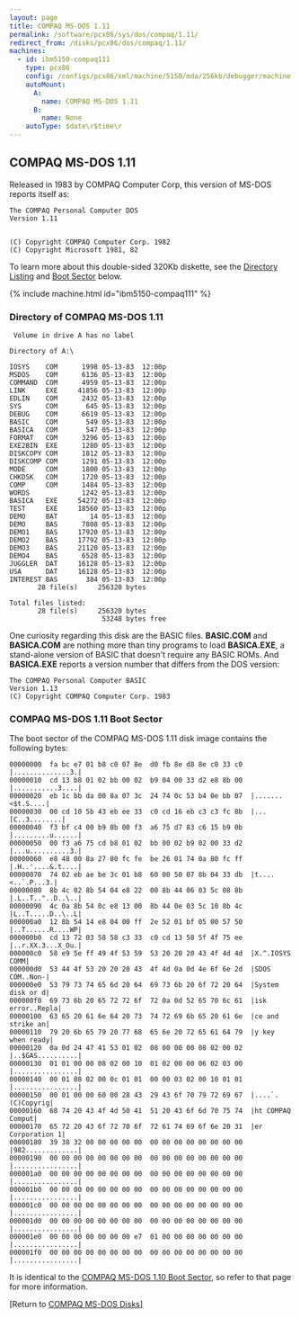 ```yaml
---
layout: page
title: COMPAQ MS-DOS 1.11
permalink: /software/pcx86/sys/dos/compaq/1.11/
redirect_from: /disks/pcx86/dos/compaq/1.11/
machines:
  - id: ibm5150-compaq111
    type: pcx86
    config: /configs/pcx86/xml/machine/5150/mda/256kb/debugger/machine.xml
    autoMount:
      A:
        name: COMPAQ MS-DOS 1.11
      B:
        name: None
    autoType: $date\r$time\r
---
```


COMPAQ MS-DOS 1.11
------------------

Released in 1983 by COMPAQ Computer Corp, this version of MS-DOS reports itself as:

	The COMPAQ Personal Computer DOS
	Version 1.11
	
	
	(C) Copyright COMPAQ Computer Corp. 1982
	(C) Copyright Microsoft 1981, 82

To learn more about this double-sided 320Kb diskette, see the
[Directory Listing](#directory-of-compaq-ms-dos-111) and [Boot Sector](#compaq-ms-dos-111-boot-sector) below.

{% include machine.html id="ibm5150-compaq111" %}

### Directory of COMPAQ MS-DOS 1.11

	 Volume in drive A has no label

	Directory of A:\

	IOSYS    COM      1998 05-13-83  12:00p
	MSDOS    COM      6136 05-13-83  12:00p
	COMMAND  COM      4959 05-13-83  12:00p
	LINK     EXE     41856 05-13-83  12:00p
	EDLIN    COM      2432 05-13-83  12:00p
	SYS      COM       645 05-13-83  12:00p
	DEBUG    COM      6619 05-13-83  12:00p
	BASIC    COM       549 05-13-83  12:00p
	BASICA   COM       547 05-13-83  12:00p
	FORMAT   COM      3296 05-13-83  12:00p
	EXE2BIN  EXE      1280 05-13-83  12:00p
	DISKCOPY COM      1812 05-13-83  12:00p
	DISKCOMP COM      1291 05-13-83  12:00p
	MODE     COM      1800 05-13-83  12:00p
	CHKDSK   COM      1720 05-13-83  12:00p
	COMP     COM      1484 05-13-83  12:00p
	WORDS             1242 05-13-83  12:00p
	BASICA   EXE     54272 05-13-83  12:00p
	TEST     EXE     18560 05-13-83  12:00p
	DEMO     BAT        14 05-13-83  12:00p
	DEMO     BAS      7808 05-13-83  12:00p
	DEMO1    BAS     17920 05-13-83  12:00p
	DEMO2    BAS     17792 05-13-83  12:00p
	DEMO3    BAS     21120 05-13-83  12:00p
	DEMO4    BAS      6528 05-13-83  12:00p
	JUGGLER  DAT     16128 05-13-83  12:00p
	USA      DAT     16128 05-13-83  12:00p
	INTEREST BAS       384 05-13-83  12:00p
	       28 file(s)     256320 bytes

	Total files listed:
	       28 file(s)     256320 bytes
	                       53248 bytes free

One curiosity regarding this disk are the BASIC files.  **BASIC.COM** and **BASICA.COM** are nothing more than
tiny programs to load **BASICA.EXE**, a stand-alone version of BASIC that doesn't require any BASIC ROMs.  And
**BASICA.EXE** reports a version number that differs from the DOS version: 

	The COMPAQ Personal Computer BASIC
	Version 1.13
	(C) Copyright COMPAQ Computer Corp. 1983

### COMPAQ MS-DOS 1.11 Boot Sector

The boot sector of the COMPAQ MS-DOS 1.11 disk image contains the following bytes:

	00000000  fa bc e7 01 b8 c0 07 8e  d0 fb 8e d8 8e c0 33 c0  |..............3.|
	00000010  cd 13 b8 01 02 bb 00 02  b9 04 00 33 d2 e8 8b 00  |...........3....|
	00000020  eb 1c bb da 00 8a 07 3c  24 74 0c 53 b4 0e bb 07  |.......<$t.S....|
	00000030  00 cd 10 5b 43 eb ee 33  c0 cd 16 eb c3 c3 fc 8b  |...[C..3........|
	00000040  f3 bf c4 00 b9 0b 00 f3  a6 75 d7 83 c6 15 b9 0b  |.........u......|
	00000050  00 f3 a6 75 cd b8 01 02  bb 00 02 b9 02 00 33 d2  |...u..........3.|
	00000060  e8 48 00 8a 27 80 fc fe  be 26 01 74 0a 80 fc ff  |.H..'....&.t....|
	00000070  74 02 eb ae be 3c 01 b8  60 00 50 07 8b 04 33 db  |t....<..`.P...3.|
	00000080  8b 4c 02 8b 54 04 e8 22  00 8b 44 06 03 5c 08 8b  |.L..T.."..D..\..|
	00000090  4c 0a 8b 54 0c e8 13 00  8b 44 0e 03 5c 10 8b 4c  |L..T.....D..\..L|
	000000a0  12 8b 54 14 e8 04 00 ff  2e 52 01 bf 05 00 57 50  |..T......R....WP|
	000000b0  cd 13 72 03 58 58 c3 33  c0 cd 13 58 5f 4f 75 ee  |..r.XX.3...X_Ou.|
	000000c0  58 e9 5e ff 49 4f 53 59  53 20 20 20 43 4f 4d 4d  |X.^.IOSYS   COMM|
	000000d0  53 44 4f 53 20 20 20 43  4f 4d 0a 0d 4e 6f 6e 2d  |SDOS   COM..Non-|
	000000e0  53 79 73 74 65 6d 20 64  69 73 6b 20 6f 72 20 64  |System disk or d|
	000000f0  69 73 6b 20 65 72 72 6f  72 0a 0d 52 65 70 6c 61  |isk error..Repla|
	00000100  63 65 20 61 6e 64 20 73  74 72 69 6b 65 20 61 6e  |ce and strike an|
	00000110  79 20 6b 65 79 20 77 68  65 6e 20 72 65 61 64 79  |y key when ready|
	00000120  0a 0d 24 47 41 53 01 02  08 00 00 00 08 02 00 02  |..$GAS..........|
	00000130  01 01 00 00 08 02 00 10  01 02 00 00 06 02 03 00  |................|
	00000140  00 01 08 02 00 0c 01 01  00 00 03 02 00 10 01 01  |................|
	00000150  00 01 00 00 60 00 28 43  29 43 6f 70 79 72 69 67  |....`.(C)Copyrig|
	00000160  68 74 20 43 4f 4d 50 41  51 20 43 6f 6d 70 75 74  |ht COMPAQ Comput|
	00000170  65 72 20 43 6f 72 70 6f  72 61 74 69 6f 6e 20 31  |er Corporation 1|
	00000180  39 38 32 00 00 00 00 00  00 00 00 00 00 00 00 00  |982.............|
	00000190  00 00 00 00 00 00 00 00  00 00 00 00 00 00 00 00  |................|
	000001a0  00 00 00 00 00 00 00 00  00 00 00 00 00 00 00 00  |................|
	000001b0  00 00 00 00 00 00 00 00  00 00 00 00 00 00 00 00  |................|
	000001c0  00 00 00 00 00 00 00 00  00 00 00 00 00 00 00 00  |................|
	000001d0  00 00 00 00 00 00 00 00  00 00 00 00 00 00 00 00  |................|
	000001e0  00 00 00 00 00 00 00 e7  01 00 00 00 00 00 00 00  |................|
	000001f0  00 00 00 00 00 00 00 00  00 00 00 00 00 00 00 00  |................|

It is identical to the [COMPAQ MS-DOS 1.10 Boot Sector](../1.10/#compaq-ms-dos-110-boot-sector),
so refer to that page for more information.

[Return to [COMPAQ MS-DOS Disks](/disks/pcx86/dos/compaq/)]
